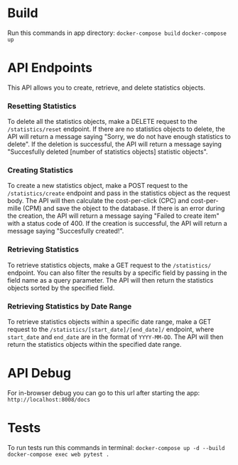 # Build
Run this commands in app directory:
`docker-compose build`
`docker-compose up`

# API Endpoints

This API allows you to create, retrieve, and delete statistics objects.

### Resetting Statistics
To delete all the statistics objects, make a DELETE request to the `/statistics/reset` endpoint. If there are no statistics objects to delete, the API will return a message saying "Sorry, we do not have enough statistics to delete". If the deletion is successful, the API will return a message saying "Succesfully deleted [number of statistics objects] statistic objects".

### Creating Statistics
To create a new statistics object, make a POST request to the `/statistics/create` endpoint and pass in the statistics object as the request body. The API will then calculate the cost-per-click (CPC) and cost-per-mille (CPM) and save the object to the database. If there is an error during the creation, the API will return a message saying "Failed to create item" with a status code of 400. If the creation is successful, the API will return a message saying "Succesfully created!".

### Retrieving Statistics
To retrieve statistics objects, make a GET request to the `/statistics/` endpoint. You can also filter the results by a specific field by passing in the field name as a query parameter. The API will then return the statistics objects sorted by the specified field.

### Retrieving Statistics by Date Range
To retrieve statistics objects within a specific date range, make a GET request to the `/statistics/[start_date]/[end_date]/` endpoint, where `start_date` and `end_date` are in the format of `YYYY-MM-DD`. The API will then return the statistics objects within the specified date range.

# API Debug
For in-browser debug you can go to this url after starting the app:
`http://localhost:8008/docs`

# Tests
To run tests run this commands in terminal:
`docker-compose up -d --build`
`docker-compose exec web pytest .`
